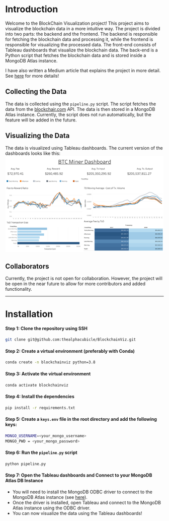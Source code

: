 # Introduction
Welcome to the BlockChain Visualization project! This project aims to visualize the 
blockchain data in a more intuitive way. The project is divided into two parts: the 
backend and the frontend. The backend is responsible for fetching the blockchain data 
and processing it, while the frontend is responsible for visualizing the processed data.
The front-end consists of Tableau dashboards that visualize the blockchain data. 
The back-end is a Python script that fetches the blockchain data and is stored inside
a MongoDB Atlas instance. 

I have also written a Medium article that explains the project in more detail. See [here](https://medium.com/@srihari.raman/a-real-time-discovery-of-bitcoin-through-tableau-345c94681cc1)
for more details!

## Collecting the Data
The data is collected using the `pipeline.py` script. The script fetches the data from
the [blockchair.com](https://www.blockchair.com) API. The data is then stored in a MongoDB
Atlas instance. Currently, the script does not run automatically, but the feature will be
added in the future.

## Visualizing the Data
The data is visualized using Tableau dashboards. The current version of the dashboards
looks like this:
![Tableau Dashboard](diagrams/mvp_screenshot.png)

## Collaborators
Currently, the project is not open for collaboration. However, the project will be open
in the near future to allow for more contributors and added functionality.

---
# Installation
#### Step 1: Clone the repository using SSH
```bash
git clone git@github.com:thealphacubicle/BlockchainViz.git 
```

#### Step 2: Create a virtual environment (preferably with Conda)
```bash
conda create -n blockchainviz python=3.8
```

#### Step 3: Activate the virtual environment
```bash
conda activate blockchainviz
```

#### Step 4: Install the dependencies
```bash
pip install -r requirements.txt
```

#### Step 5: Create a `keys.env` file in the root directory and add the following keys:
```bash
MONGO_USERNAME=<your_mongo_username>
MONGO_PWD = <your_mongo_password>
```

#### Step 6: Run the `pipeline.py` script
```bash
python pipeline.py
```

#### Step 7: Open the Tableau dashboards and Connect to your MongoDB Atlas DB Instance
- You will need to install the MongoDB ODBC driver to connect to the MongoDB Atlas instance (see [here](https://www.youtube.com/watch?v=vEgIB44kKL0)).
- Once the driver is installed, open Tableau and connect to the MongoDB Atlas instance using the ODBC driver.
- You can now visualize the data using the Tableau dashboards!
